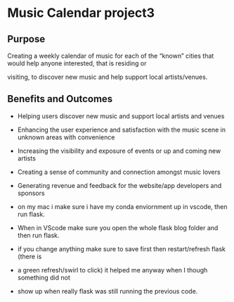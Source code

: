 # Music Calendar project3

## Purpose
Creating a weekly calendar of music for each of the “known” cities that would help anyone interested, that is residing or

visiting, to discover new music and help support local artists/venues.

## Benefits and Outcomes
- Helping users discover new music and
support local artists and venues
- Enhancing the user experience and
satisfaction with the music scene in
unknown areas with convenience
- Increasing the visibility and exposure of
events or up and coming new artists
- Creating a sense of community and
connection amongst music lovers
- Generating revenue and feedback for the
website/app developers and sponsors

- on my mac i make sure i have my conda enviornment up in vscode, then run flask.
- When in VScode make sure you open the whole flask blog folder and then run flask.
- if you change anything make sure to save first then restart/refresh flask (there is 
- a green refresh/swirl to click) it helped me anyway when I though something did not 
- show up when really flask was still running the previous code.
